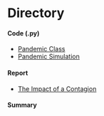 # Directory

#### Code (.py)
- [Pandemic Class](https://github.com/brownlk99/Research-and-Projects/blob/main/The%20Impact%20of%20a%20Contagion/pandemic_class.py)
- [Pandemic Simulation](https://github.com/brownlk99/Research-and-Projects/blob/main/The%20Impact%20of%20a%20Contagion/pandemic_sim.py)

#### Report
- [The Impact of a Contagion](https://github.com/brownlk99/Research-and-Projects/blob/main/The%20Impact%20of%20a%20Contagion/COGS%20320%20Pandemic%20Simulation%20(1).pdf)

#### Summary
